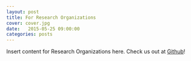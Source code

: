 ```yaml
---
layout: post
title: For Research Organizations
cover: cover.jpg
date:   2015-05-25 09:00:00
categories: posts
---
```


Insert content for Research Organizations here.  Check us out at [Github](https://github.com/kraftp/aura_website)!

